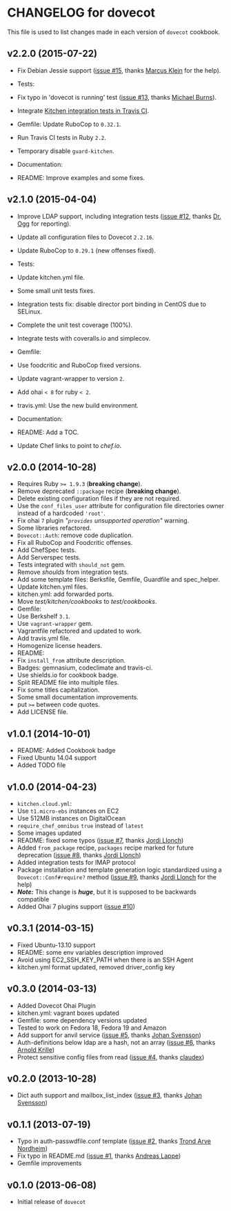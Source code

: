 # CHANGELOG for dovecot

This file is used to list changes made in each version of `dovecot` cookbook.

## v2.2.0 (2015-07-22)

* Fix Debian Jessie support ([issue #15](https://github.com/onddo/dovecot-cookbook/issues/15), thanks [Marcus Klein](https://github.com/kleini) for the help).

* Tests:
 * Fix typo in 'dovecot is running' test ([issue #13](https://github.com/onddo/dovecot-cookbook/pull/13), thanks [Michael Burns](https://github.com/mburns)).
 * Integrate [Kitchen integration tests in Travis CI](https://github.com/zuazo/kitchen-in-travis).
 * Gemfile: Update RuboCop to `0.32.1`.
 * Run Travis CI tests in Ruby `2.2`.
 * Temporary disable `guard-kitchen`.

* Documentation:
 * README: Improve examples and some fixes.

## v2.1.0 (2015-04-04)

* Improve LDAP support, including integration tests ([issue #12](https://github.com/onddo/dovecot-cookbook/issues/12), thanks [Dr. Ogg](https://github.com/neallawson) for reporting).
* Update all configuration files to Dovecot `2.2.16`.
* Update RuboCop to `0.29.1` (new offenses fixed).

* Tests:
 * Update kitchen.yml file.
 * Some small unit tests fixes.
 * Integration tests fix: disable director port binding in CentOS due to SELinux.
 * Complete the unit test coverage (100%).
 * Integrate tests with coveralls.io and simplecov.
 * Gemfile:
  * Use foodcritic and RuboCop fixed versions.
  * Update vagrant-wrapper to version `2`.
  * Add ohai `< 8` for ruby `< 2`.
 * travis.yml: Use the new build environment.

* Documentation:
 * README: Add a TOC.
 * Update Chef links to point to *chef.io*.

## v2.0.0 (2014-10-28)

* Requires Ruby `>= 1.9.3` (**breaking change**).
* Remove deprecated `::package` recipe (**breaking change**).
* Delete existing configuration files if they are not required.
* Use the `conf_files_user` attribute for configuration file directories owner instead of a hardcoded `'root'`.
* Fix ohai `7` plugin *"`provides` unsupported operation"* warning.
* Some libraries refactored.
* `Dovecot::Auth`: remove code duplication.
* Fix all RuboCop and Foodcritic offenses.
* Add ChefSpec tests.
* Add Serverspec tests.
* Tests integrated with `should_not` gem.
* Remove *shoulds* from integration tests.
* Add some template files: Berksfile, Gemfile, Guardfile and spec_helper.
* Update kitchen.yml files.
* kitchen.yml: add forwarded ports.
* Move *test/kitchen/cookbooks* to *test/cookbooks*.
* Gemfile:
 * Use Berkshelf `3.1`.
 * Use `vagrant-wrapper` gem.
* Vagrantfile refactored and updated to work.
* Add travis.yml file.
* Homogenize license headers.
* README:
 * Fix `install_from` attribute description.
 * Badges: gemnasium, codeclimate and travis-ci.
 * Use shields.io for cookbook badge.
 * Split README file into multiple files.
 * Fix some titles capitalization.
 * Some small documentation improvements.
 * put `>=` between code quotes.
* Add LICENSE file.

## v1.0.1 (2014-10-01)

* README: Added Cookbook badge
* Fixed Ubuntu 14.04 support
* Added TODO file

## v1.0.0 (2014-04-23)

* `kitchen.cloud.yml`:
 * Use `t1.micro-ebs` instances on EC2
 * Use 512MB instances on DigitalOcean
 * `require_chef_omnibus` `true` instead of `latest`
 * Some images updated
* README: fixed some typos ([issue #7](https://github.com/onddo/dovecot-cookbook/pull/7), thanks [Jordi Llonch](https://github.com/llonchj))
* Added `from_package` recipe, `packages` recipe marked for future deprecation ([issue #8](https://github.com/onddo/dovecot-cookbook/pull/8), thanks [Jordi Llonch](https://github.com/llonchj))
* Added integration tests for IMAP protocol
* Package installation and template generation logic standardized using a `Dovecot::Conf#require?` method ([issue #9](https://github.com/onddo/dovecot-cookbook/pull/9), thanks [Jordi Llonch](https://github.com/llonchj) for the help)
 * ***Note:*** This change is ***huge***, but it is supposed to be backwards compatible
* Added Ohai 7 plugins support ([issue #10](https://github.com/onddo/dovecot-cookbook/pull/10))

## v0.3.1 (2014-03-15)

* Fixed Ubuntu-13.10 support
* README: some env variables description improved
* Avoid using EC2_SSH_KEY_PATH when there is an SSH Agent
* kitchen.yml format updated, removed driver_config key

## v0.3.0 (2014-03-13)

* Added Dovecot Ohai Plugin
* kitchen.yml: vagrant boxes updated
* Gemfile: some dependency versions updated
* Tested to work on Fedora 18, Fedora 19 and Amazon
* Add support for anvil service ([issue #5](https://github.com/onddo/dovecot-cookbook/pull/5), thanks [Johan Svensson](https://github.com/loxley))
* Auth-definitions below ldap are a hash, not an array ([issue #6](https://github.com/onddo/dovecot-cookbook/pull/6), thanks [Arnold Krille](https://github.com/kampfschlaefer))
* Protect sensitive config files from read ([issue #4](https://github.com/onddo/dovecot-cookbook/pull/4), thanks [claudex](https://github.com/claudex))

## v0.2.0 (2013-10-28)

* Dict auth support and mailbox_list_index ([issue #3](https://github.com/onddo/dovecot-cookbook/pull/3), thanks [Johan Svensson](https://github.com/loxley))

## v0.1.1 (2013-07-19)

* Typo in auth-passwdfile.conf template ([issue #2](https://github.com/onddo/dovecot-cookbook/pull/2), thanks [Trond Arve Nordheim](https://github.com/tanordheim))
* Fix typo in README.md ([issue #1](https://github.com/onddo/dovecot-cookbook/pull/1), thanks [Andreas Lappe](https://github.com/alappe)) 
* Gemfile improvements

## v0.1.0 (2013-06-08)

* Initial release of `dovecot`
